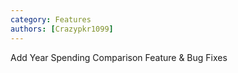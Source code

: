 ```yaml
---
category: Features
authors: [Crazypkr1099]
---
```


Add Year Spending Comparison Feature & Bug Fixes

